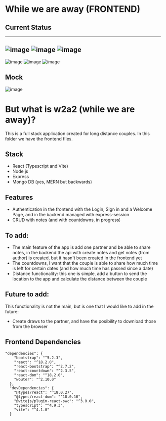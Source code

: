 # While we are away (FRONTEND)

## Current Status
---
![image](https://user-images.githubusercontent.com/77643820/226196861-bbfada80-4b11-48d7-b950-ed0e4df0b5d8.png)
![image](https://user-images.githubusercontent.com/77643820/226196871-4c3f0567-36f6-4a7a-989c-03d2423121b0.png)
![image](https://user-images.githubusercontent.com/77643820/226196894-d96b0287-68f2-4c98-a0ef-042b701cb89f.png)
---
![image](https://user-images.githubusercontent.com/77643820/231243617-f297b59a-3e21-4e30-ad63-ceb4e60c25f4.png)
![image](https://user-images.githubusercontent.com/77643820/231243653-9ac2c2c5-7d17-4d1a-a270-4634bbce531c.png)
![image](https://user-images.githubusercontent.com/77643820/231243693-453b5b22-ac75-4ef6-80e2-5b5428fd92c5.png)

## Mock
![image](https://user-images.githubusercontent.com/77643820/226242634-f7fe66da-e76a-4516-b23a-b11528c758cb.png)
# But what is w2a2 (while we are away)? 
This is a full stack application created for long distance couples. In this folder we have the frontend files.
## Stack
- React (Typescript and Vite)
- Node js
- Express
- Mongo DB
(yes, MERN but backwards)
## Features
- Authentication in the frontend with the Login, Sign in and a Welcome Page, and in the backend managed with express-session
- CRUD with notes (and with countdowns, in progress)
## To add:
- The main feature of the app is add one partner and be able to share notes, in the backend the api with create notes and get notes (from author) is created, but it hasn't been created in the frontend yet
- The countdowns, I want that the couple is able to share how much time is left for certain dates (and how much time has passed since a date)
- Distance functionality: this one is simple, add a button to send the location to the app and calculate the distance between the couple
## Future to add:
This functionality is not the main, but is one that I would like to add in the future:
- Create draws to the partner, and have the posibility to download those from the browser 

## Frontend Dependencies
```
"dependencies": {
    "bootstrap": "^5.2.3",
    "react": "^18.2.0",
    "react-bootstrap": "^2.7.2",
    "react-countdown": "^2.3.5",
    "react-dom": "^18.2.0",
    "wouter": "^2.10.0"
  },
  "devDependencies": {
    "@types/react": "^18.0.27",
    "@types/react-dom": "^18.0.10",
    "@vitejs/plugin-react-swc": "^3.0.0",
    "typescript": "^4.9.3",
    "vite": "^4.1.0"
  }
```
